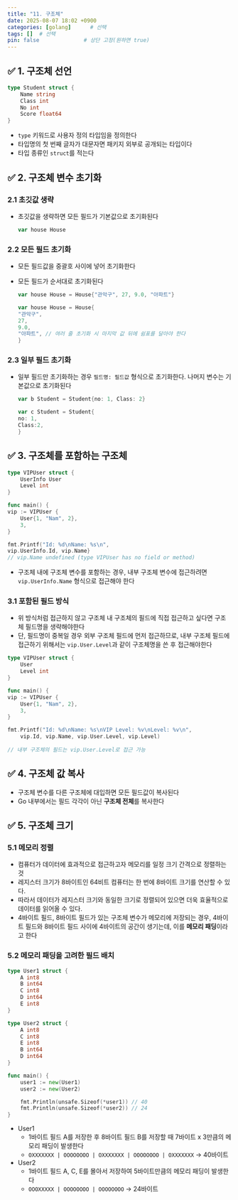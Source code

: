 ```yaml
---
title: "11. 구조체"
date: 2025-08-07 18:02 +0900
categories: [golang]      # 선택
tags: []  # 선택
pin: false              # 상단 고정(원하면 true)
---
```

## ✅ 1. 구조체 선언
```go
type Student struct {
	Name string
	Class int
	No int
	Score float64
}
```
- `type` 키워드로 사용자 정의 타입임을 정의한다
- 타입명의 첫 번째 글자가 대문자면 패키지 외부로 공개되는 타입이다
- 타입 종류인 `struct`를 적는다

## ✅ 2. 구조체 변수 초기화
### 2.1 초깃값 생략
- 초깃값을 생략하면 모든 필드가 기본값으로 초기화된다
	```go
	var house House
	```
### 2.2 모든 필드 초기화
- 모든 필드값을 중괄호 사이에 넣어 초기화한다
- 모든 필드가 순서대로 초기화된다

	```go
  var house House = House{"관악구", 27, 9.0, "아파트"}
  
  var house House = House{
  	"관악구", 
  	27, 
  	9.0, 
  	"아파트", // 여러 줄 초기화 시 마지막 값 뒤에 쉼표를 달아야 한다
  }
	```

### 2.3 일부 필드 초기화
- 일부 필드만 초기화하는 경우 `필드명: 필드값` 형식으로 초기화한다. 나머지 변수는 기본값으로 초기화된다

	```go
  var b Student = Student{no: 1, Class: 2}
  
  var c Student = Student{
  	no: 1,
  	Class:2,
  }
	```

## ✅ 3. 구조체를 포함하는 구조체

```go
type VIPUser struct {
	UserInfo User
	Level int
}

func main() {
vip := VIPUser {
	User{1, "Nam", 2},
	3,
}

fmt.Printf("Id: %d\nName: %s\n",
vip.UserInfo.Id, vip.Name}
// vip.Name undefined (type VIPUser has no field or method)
```

- 구조체 내에 구조체 변수를 포함하는 경우, 내부 구조체 변수에 접근하려면 `vip.UserInfo.Name` 형식으로 접근해야 한다

### 3.1 포함된 필드 방식
- 위 방식처럼 접근하지 않고 구조체 내 구조체의 필드에 직접 접근하고 싶다면 구조체 필드명을 생략해야한다
- 단, 필드명이 중복일 경우 외부 구조체 필드에 먼저 접근하므로, 내부 구조체 필드에 접근하기 위해서는 `vip.User.Level`과 같이 구조체명을 쓴 후 접근해야한다

```go
type VIPUser struct {
	User
	Level int
}

func main() {
vip := VIPUser {
	User{1, "Nam", 2},
	3,
}

fmt.Printf("Id: %d\nName: %s\nVIP Level: %v\nLevel: %v\n",
	vip.Id, vip.Name, vip.User.Level, vip.Level)
	
// 내부 구조체의 필드는 vip.User.Level로 접근 가능
```

## ✅ 4. 구조체 값 복사
- 구조체 변수를 다른 구조체에 대입하면 모든 필드값이 복사된다
- Go 내부에서는 필드 각각이 아닌 **구조체 전체**를 복사한다

## ✅ 5. 구조체 크기

### 5.1 메모리 정렬
- 컴퓨터가 데이터에 효과적으로 접근하고자 메모리를 일정 크기 간격으로 정렬하는 것
- 레지스터 크기가 8바이트인 64비트 컴퓨터는 한 번에 8바이트 크기를 연산할 수 있다.
- 따라서 데이터가 레지스터 크기와 동일한 크기로 정렬되어 있으면 더욱 효율적으로 데이터를 읽어올 수 있다.
- 4바이트 필드, 8바이트 필드가 있는 구조체 변수가 메모리에 저장되는 경우, 4바이트 필드와 8바이트 필드 사이에 4바이트의 공간이 생기는데, 이를 **메모리 패딩**이라고 한다

### 5.2 메모리 패딩을 고려한 필드 배치

```go
type User1 struct {
	A int8
	B int64
	C int8
	D int64
	E int8
}

type User2 struct {
	A int8
	C int8
	E int8
	B int64
	D int64
}

func main() {
	user1 := new(User1)
	user2 := new(User2)

	fmt.Println(unsafe.Sizeof(*user1)) // 40
	fmt.Println(unsafe.Sizeof(*user2)) // 24
}
```

- User1
	- 1바이트 필드 A를 저장한 후 8바이트 필드 B를 저장할 때 7바이트 x 3만큼의 메모리 패딩이 발생한다
	- `OXXXXXXX | OOOOOOOO | OXXXXXXX | OOOOOOOO | OXXXXXXX` → 40바이트
- User2
	- 1바이트 필드 A, C, E를 몰아서 저장하여 5바이트만큼의 메모리 패딩이 발생한다
	- `OOOXXXXX | OOOOOOOO | OOOOOOOO` → 24바이트
